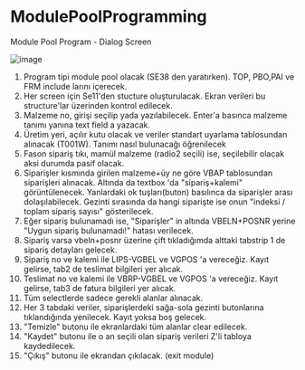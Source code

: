 # ModulePoolProgramming
Module Pool Program - Dialog Screen

 ![image](https://github.com/yunus42tez/ModulePoolProgramming/assets/119634510/d2b74967-3c36-4c5f-b639-40ffda40944b)

 
1.	Program tipi module pool olacak (SE38 den yaratırken). TOP, PBO,PAI ve FRM include larını içerecek.
2.	Her screen için Se11'den stucture oluşturulacak. Ekran verileri bu structure'lar üzerinden kontrol edilecek.
3.	Malzeme no, girişi seçilip yada yazılabilecek. Enter'a basınca malzeme tanımı yanına text field a yazacak.
4.	Üretim yeri, açılır kutu olacak ve veriler standart uyarlama tablosundan alınacak (T001W). Tanımı nasıl bulunacağı öğrenilecek
5.	Fason sipariş tıkı, mamül malzeme (radio2 seçili) ise, seçilebilir olacak aksi durumda pasif olacak.
6.	Siparişler kısmında girilen malzeme+üy ne göre VBAP tablosundan siparişleri alınacak. Altında da textbox 'da "sipariş+kalemi" görüntülenecek. Yanlardaki ok tuşları(buton) basılınca da siparişler arası dolaşılabilecek. Gezinti sırasında da hangi siparişte ise onun "indeksi / toplam sipariş sayısı" gösterilecek.
7.	Eğer sipariş bulunamadı ise, "Siparişler" in altında VBELN+POSNR yerine "Uygun sipariş bulunamadı!" hatası verilecek.
8.	Sipariş varsa vbeln+posnr üzerine çift tıkladığımda alttaki tabstrip 1 de sipariş detayları gelecek. 
9.	Sipariş no ve kalemi ile LIPS-VGBEL ve VGPOS 'a vereceğiz. Kayıt gelirse, tab2 de teslimat bilgileri yer alıcak.
10.	Teslimat no ve kalemi ile VBRP-VGBEL ve VGPOS 'a vereceğiz. Kayıt gelirse, tab3 de fatura bilgileri yer alıcak.
11.	Tüm selectlerde sadece gerekli alanlar alınacak.
12.	Her 3 tabdaki veriler, siparişlerdeki sağa-sola gezinti butonlarına tıklandığında yenilecek. Kayıt yoksa boş gelecek.
13.	"Temizle" butonu ile ekranlardaki tüm alanlar clear edilecek.
14.	"Kaydet" butonu ile o an seçili olan sipariş verileri Z'li tabloya kaydedilecek.
15.	"Çıkış" butonu ile ekrandan çıkılacak. (exit module)

 
 
